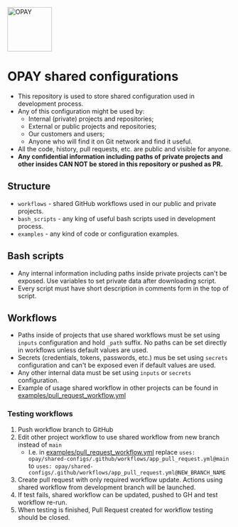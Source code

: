 <a href="https://www.opay.eu" target="_blank"><img src="https://avatars.githubusercontent.com/u/24718711?s=128" width="100" alt="OPAY"></a>

OPAY shared configurations
============

- This repository is used to store shared configuration used in development process.
- Any of this configuration might be used by:
  - Internal (private) projects and repositories;
  - External or public projects and repositories;
  - Our customers and users;
  - Anyone who will find it on Git network and find it useful.
- All the code, history, pull requests, etc. are public and visible for anyone.
- __Any confidential information including paths of private projects and other insides CAN NOT be stored in this repository or pushed as PR.__

## Structure
- `workflows` - shared GitHub workflows used in our public and private projects.
- `bash_scripts` - any king of useful bash scripts used in development process.
- `examples` - any kind of code or configuration examples.

## Bash scripts
- Any internal information including paths inside private projects can't be exposed. Use variables to set private data after downloading script.
- Every script must have short description in comments form in the top of script.

## Workflows
- Paths inside of projects that use shared workflows must be set using `inputs` configuration and hold `_path` suffix. No paths can be set directly in workflows unless default values are used.
- Secrets (credentials, tokens, passwords, etc.) mus be set using `secrets` configuration and can't be exposed even if default values are used.
- Any other internal data must be set using `inputs` or `secrets` configuration.
- Example of usage shared workflow in other projects can be found in [examples/pull_request_workflow.yml](examples/pull_request_workflow.yml)

### Testing workflows
1. Push workflow branch to GitHub
2. Edit other project workflow to use shared workflow from new branch instead of `main`
   - I.e. in [examples/pull_request_workflow.yml](examples/pull_request_workflow.yml) replace `uses: opay/shared-configs/.github/workflows/app_pull_request.yml@main` to `uses: opay/shared-configs/.github/workflows/app_pull_request.yml@NEW_BRANCH_NAME`
3. Create pull request with only required workflow update. Actions using shared workflow from development branch will be launched.
4. If test fails, shared workflow can be updated, pushed to GH and test workflow re-run.
5. When testing is finished, Pull Request created for workflow testing should be closed.
